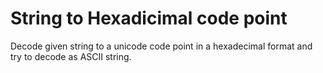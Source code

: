 # String to Hexadicimal code point
Decode given string to a unicode code point in a hexadecimal format and try to decode as ASCII string.
